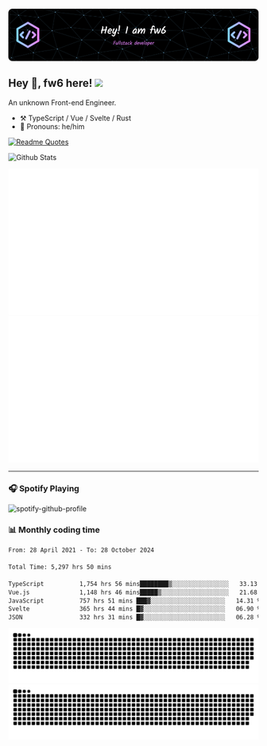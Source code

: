 ![Header](github-header-image.png)

## Hey 👋, fw6 here! <img src="https://github.githubassets.com/images/mona-whisper.gif" height="24" />


An unknown Front-end Engineer.

-   :hammer_and_pick: TypeScript / Vue / Svelte / Rust
-   :man: Pronouns: he/him


[![Readme Quotes](https://quotes-github-readme.vercel.app/api?type=horizontal&theme=algolia)](https://github.com/piyushsuthar/github-readme-quotes)



![Github Stats](https://github-readme-stats.vercel.app/api?username=fw6&bg_color=30,e96443,904e95&title_color=fff&text_color=fff)

![](https://raw.githubusercontent.com/fw6/github-stats-transparent/output/generated/overview.svg)
![](https://raw.githubusercontent.com/fw6/github-stats-transparent/output/generated/languages.svg)


---

### 🎧 Spotify Playing

<!-- ![spotify-github-profile](/img/default.svg) -->

![spotify-github-profile](https://spotify-github-profile.vercel.app/api/view.svg?uid=r6wn4hdvypv0lkzyrj0e0pjct&cover_image=true&theme=default&show_offline=true&background_color=9a10ad&interchange=true&bar_color_cover=true)



### :bar_chart: Monthly coding time 

<!--START_SECTION:waka-->

```txt
From: 28 April 2021 - To: 28 October 2024

Total Time: 5,297 hrs 50 mins

TypeScript          1,754 hrs 56 mins████████▒░░░░░░░░░░░░░░░░   33.13 %
Vue.js              1,148 hrs 46 mins█████▒░░░░░░░░░░░░░░░░░░░   21.68 %
JavaScript          757 hrs 51 mins ███▓░░░░░░░░░░░░░░░░░░░░░   14.31 %
Svelte              365 hrs 44 mins █▓░░░░░░░░░░░░░░░░░░░░░░░   06.90 %
JSON                332 hrs 31 mins █▓░░░░░░░░░░░░░░░░░░░░░░░   06.28 %
```

<!--END_SECTION:waka-->




![github contribution grid snake animation](https://raw.githubusercontent.com/platane/platane/output/github-contribution-grid-snake-dark.svg#gh-dark-mode-only)![github contribution grid snake animation](https://raw.githubusercontent.com/platane/platane/output/github-contribution-grid-snake.svg#gh-light-mode-only)
